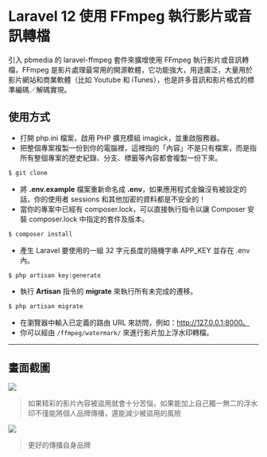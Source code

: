 # Laravel 12 使用 FFmpeg 執行影片或音訊轉檔

引入 pbmedia 的 laravel-ffmpeg 套件來擴增使用 FFmpeg 執行影片或音訊轉檔，FFmpeg 是影片處理最常用的開源軟體，它功能強大，用途廣泛，大量用於影片網站和商業軟體（比如 Youtube 和 iTunes），也是許多音訊和影片格式的標準編碼／解碼實現。

## 使用方式
- 打開 php.ini 檔案，啟用 PHP 擴充模組 imagick，並重啟服務器。
- 把整個專案複製一份到你的電腦裡，這裡指的「內容」不是只有檔案，而是指所有整個專案的歷史紀錄、分支、標籤等內容都會複製一份下來。
```sh
$ git clone
```
- 將 __.env.example__ 檔案重新命名成 __.env__，如果應用程式金鑰沒有被設定的話，你的使用者 sessions 和其他加密的資料都是不安全的！
- 當你的專案中已經有 composer.lock，可以直接執行指令以讓 Composer 安裝 composer.lock 中指定的套件及版本。
```sh
$ composer install
```
- 產生 Laravel 要使用的一組 32 字元長度的隨機字串 APP_KEY 並存在 .env 內。
```sh
$ php artisan key:generate
```
- 執行 __Artisan__ 指令的 __migrate__ 來執行所有未完成的遷移。
```sh
$ php artisan migrate
```
- 在瀏覽器中輸入已定義的路由 URL 來訪問，例如：http://127.0.0.1:8000。
- 你可以經由 `/ffmpeg/watermark/` 來進行影片加上浮水印轉檔。

----

## 畫面截圖
![](https://i.imgur.com/tRwUzww.png)
> 如果精彩的影片內容被盜用就會十分苦惱，如果能加上自己獨一無二的浮水印不僅能將個人品牌傳播，還能減少被盜用的風險

![](https://i.imgur.com/D2F0aD2.png)
> 更好的傳播自身品牌
